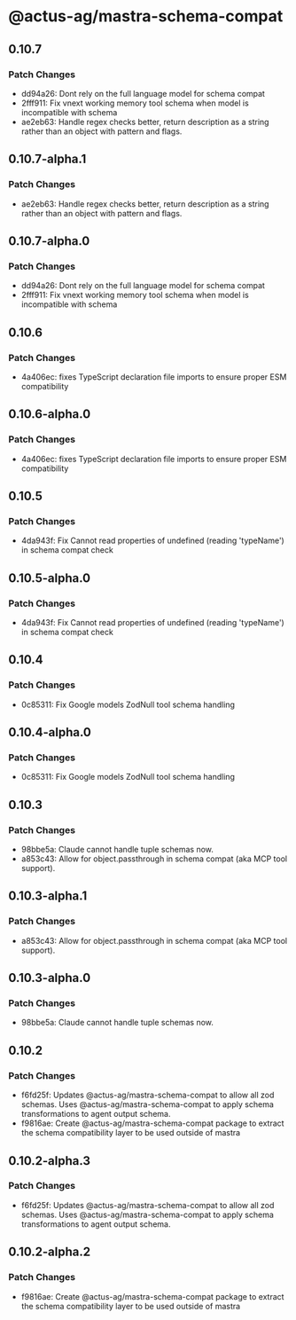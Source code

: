# @actus-ag/mastra-schema-compat

## 0.10.7

### Patch Changes

- dd94a26: Dont rely on the full language model for schema compat
- 2fff911: Fix vnext working memory tool schema when model is incompatible with schema
- ae2eb63: Handle regex checks better, return description as a string rather than an object with pattern and flags.

## 0.10.7-alpha.1

### Patch Changes

- ae2eb63: Handle regex checks better, return description as a string rather than an object with pattern and flags.

## 0.10.7-alpha.0

### Patch Changes

- dd94a26: Dont rely on the full language model for schema compat
- 2fff911: Fix vnext working memory tool schema when model is incompatible with schema

## 0.10.6

### Patch Changes

- 4a406ec: fixes TypeScript declaration file imports to ensure proper ESM compatibility

## 0.10.6-alpha.0

### Patch Changes

- 4a406ec: fixes TypeScript declaration file imports to ensure proper ESM compatibility

## 0.10.5

### Patch Changes

- 4da943f: Fix Cannot read properties of undefined (reading 'typeName') in schema compat check

## 0.10.5-alpha.0

### Patch Changes

- 4da943f: Fix Cannot read properties of undefined (reading 'typeName') in schema compat check

## 0.10.4

### Patch Changes

- 0c85311: Fix Google models ZodNull tool schema handling

## 0.10.4-alpha.0

### Patch Changes

- 0c85311: Fix Google models ZodNull tool schema handling

## 0.10.3

### Patch Changes

- 98bbe5a: Claude cannot handle tuple schemas now.
- a853c43: Allow for object.passthrough in schema compat (aka MCP tool support).

## 0.10.3-alpha.1

### Patch Changes

- a853c43: Allow for object.passthrough in schema compat (aka MCP tool support).

## 0.10.3-alpha.0

### Patch Changes

- 98bbe5a: Claude cannot handle tuple schemas now.

## 0.10.2

### Patch Changes

- f6fd25f: Updates @actus-ag/mastra-schema-compat to allow all zod schemas. Uses @actus-ag/mastra-schema-compat to apply schema transformations to agent output schema.
- f9816ae: Create @actus-ag/mastra-schema-compat package to extract the schema compatibility layer to be used outside of mastra

## 0.10.2-alpha.3

### Patch Changes

- f6fd25f: Updates @actus-ag/mastra-schema-compat to allow all zod schemas. Uses @actus-ag/mastra-schema-compat to apply schema transformations to agent output schema.

## 0.10.2-alpha.2

### Patch Changes

- f9816ae: Create @actus-ag/mastra-schema-compat package to extract the schema compatibility layer to be used outside of mastra
